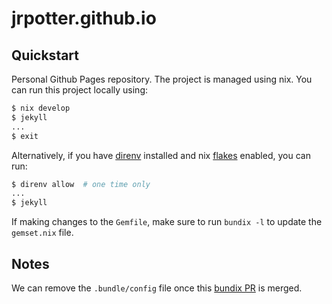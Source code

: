 # jrpotter.github.io

## Quickstart

Personal Github Pages repository. The project is managed using nix. You can run
this project locally using:

```bash
$ nix develop
$ jekyll
...
$ exit
```

Alternatively, if you have [direnv](https://direnv.net/) installed and nix
[flakes](https://nixos.wiki/wiki/Flakes) enabled, you can run:

```bash
$ direnv allow  # one time only
...
$ jekyll
```

If making changes to the `Gemfile`, make sure to run `bundix -l` to update the
`gemset.nix` file.

## Notes

We can remove the `.bundle/config` file once this
[bundix PR](https://github.com/nix-community/bundix/pull/68) is merged.
